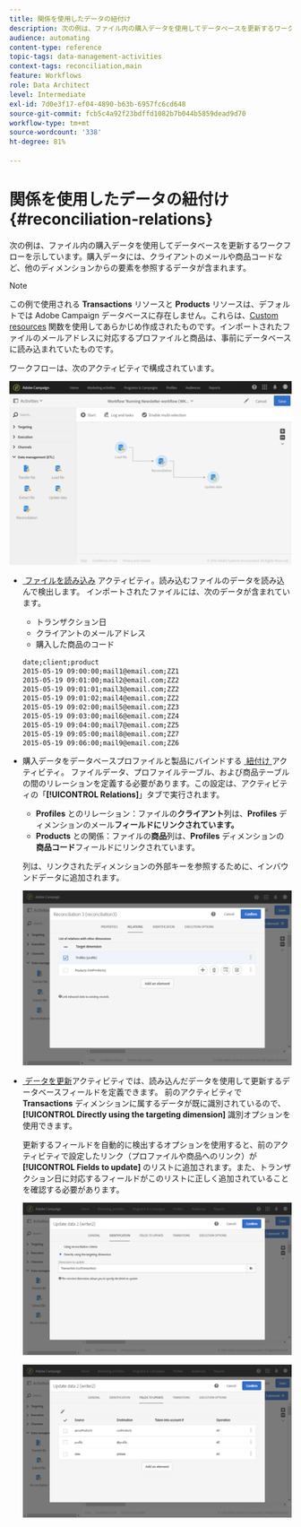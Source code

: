 ```yaml
---
title: 関係を使用したデータの紐付け
description: 次の例は、ファイル内の購入データを使用してデータベースを更新するワークフローを示しています。
audience: automating
content-type: reference
topic-tags: data-management-activities
context-tags: reconciliation,main
feature: Workflows
role: Data Architect
level: Intermediate
exl-id: 7d0e3f17-ef04-4890-b63b-6957fc6cd648
source-git-commit: fcb5c4a92f23bdffd1082b7b044b5859dead9d70
workflow-type: tm+mt
source-wordcount: '338'
ht-degree: 81%

---
```


# 関係を使用したデータの紐付け {#reconciliation-relations}

次の例は、ファイル内の購入データを使用してデータベースを更新するワークフローを示しています。購入データには、クライアントのメールや商品コードなど、他のディメンションからの要素を参照するデータが含まれます。

>[!NOTE]
>
>この例で使用される **Transactions** リソースと **Products** リソースは、デフォルトでは Adobe Campaign データベースに存在しません。これらは、[Custom resources](../../developing/using/data-model-concepts.md) 関数を使用してあらかじめ作成されたものです。インポートされたファイルのメールアドレスに対応するプロファイルと商品は、事前にデータベースに読み込まれていたものです。

ワークフローは、次のアクティビティで構成されています。

![](assets/reconciliation_example1.png)

* [&#x200B; ファイルを読み込み &#x200B;](../../automating/using/load-file.md) アクティビティ。読み込むファイルのデータを読み込んで検出します。 インポートされたファイルには、次のデータが含まれています。

   * トランザクション日
   * クライアントのメールアドレス
   * 購入した商品のコード

  ```
  date;client;product
  2015-05-19 09:00:00;mail1@email.com;ZZ1
  2015-05-19 09:01:00;mail2@email.com;ZZ2
  2015-05-19 09:01:01;mail3@email.com;ZZ2
  2015-05-19 09:01:02;mail4@email.com;ZZ2
  2015-05-19 09:02:00;mail5@email.com;ZZ3
  2015-05-19 09:03:00;mail6@email.com;ZZ4
  2015-05-19 09:04:00;mail7@email.com;ZZ5
  2015-05-19 09:05:00;mail8@email.com;ZZ7
  2015-05-19 09:06:00;mail9@email.com;ZZ6
  ```

* 購入データをデータベースプロファイルと製品にバインドする [&#x200B; 紐付け &#x200B;](../../automating/using/reconciliation.md) アクティビティ。 ファイルデータ、プロファイルテーブル、および商品テーブルの間のリレーションを定義する必要があります。この設定は、アクティビティの「**[!UICONTROL Relations]**」タブで実行されます。

   * **Profiles** とのリレーション：ファイルの&#x200B;**クライアント**&#x200B;列は、**Profiles** ディメンションのメール&#x200B;**フィールドにリンクされています。**
   * **Products** との関係：ファイルの&#x200B;**商品**&#x200B;列は、**Profiles** ディメンションの&#x200B;**商品コード**&#x200B;フィールドにリンクされています。

  列は、リンクされたディメンションの外部キーを参照するために、インバウンドデータに追加されます。

  ![](assets/reconciliation_example3.png)

* [&#x200B; データを更新 &#x200B;](../../automating/using/update-data.md) アクティビティでは、読み込んだデータを使用して更新するデータベースフィールドを定義できます。 前のアクティビティで **Transactions** ディメンションに属するデータが既に識別されているので、**[!UICONTROL Directly using the targeting dimension]** 識別オプションを使用できます。

  更新するフィールドを自動的に検出するオプションを使用すると、前のアクティビティで設定したリンク（プロファイルや商品へのリンク）が **[!UICONTROL Fields to update]** のリストに追加されます。また、トランザクション日に対応するフィールドがこのリストに正しく追加されていることを確認する必要があります。

  ![](assets/reconciliation_example5.png)

  ![](assets/reconciliation_example4.png)
